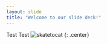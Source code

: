 ```yaml
---
layout: slide
title: "Welcome to our slide deck!"
---
```


Test
Test
![skatetocat](https://octodex.github.com/images/skatetocat.png)
{: .center}
